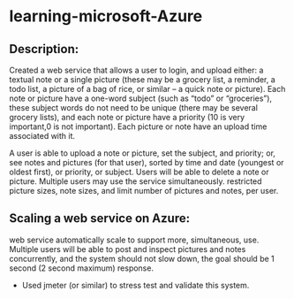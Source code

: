 # learning-microsoft-Azure

## Description:
Created a web service that allows a user to login, and upload either: a textual note or a single picture (these may be a grocery list, a reminder, a todo list, a picture of a bag of rice, or similar – a quick note or picture). Each note or picture have a one-word subject (such as “todo” or “groceries”), these subject words do not need to be unique (there may be several grocery lists), and each note or picture have a priority (10 is very important,0 is not important). Each picture or note have an upload time associated with it.

A user is able to upload a note or picture, set the subject, and priority; or, see notes and pictures
(for that user), sorted by time and date (youngest or oldest first), or priority, or subject.
Users will be able to delete a note or picture.
Multiple users may use the service simultaneously.
restricted picture sizes, note sizes, and limit number of pictures and notes, per user.

## Scaling a web service on Azure:
web service automatically scale to support more, simultaneous, use. Multiple users will be able to post and inspect pictures and notes concurrently, and the system should not slow down, the goal should be 1 second (2 second maximum) response.

- Used jmeter (or similar) to stress test and validate this system.
